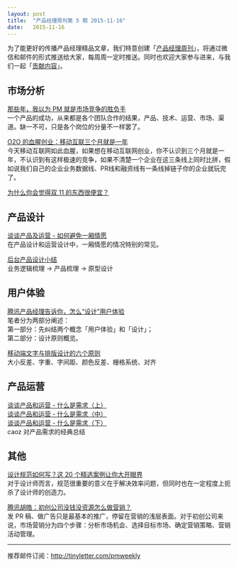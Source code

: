 ```yaml
---
layout: post
title:  "产品经理周刊第 5 期 2015-11-16"
date:   2015-11-16
---
```


为了能更好的传播产品经理精品文章，我们特意创建「[产品经理周刊](http://pmweekly.com/)」，将通过微信和邮件的形式推送给大家，每周周一定时推送。同时也欢迎大家参与进来，与我们一起「[贡献内容](https://github.com/vincent4j/pmweekly.com/issues/new)」。    

## 市场分析   

[那些年，我以为 PM 就是市场竞争的胜负手](http://mp.weixin.qq.com/s?__biz=MjM5NTQ5MjIyMA==&mid=401051133&idx=1&sn=d9ddd0d39af097dcd5bff938f97a8902&scene=1&srcid=1116VeYrauprC5CM57EZe6CC&key=d4b25ade3662d643f5047924fd5b3e28a15a2c048190b8806fea5029aa924bfc998734f1f4917ae6b5f70e57e8ea7772&ascene=0&uin=NDgwNzA1&devicetype=iMac+MacBookPro11%2C1+OSX+OSX+10.11+build(15A284)&version=11020201&pass_ticket=VgkMgP5RJJjv45mHdllcMj71oV%2BhX1Z%2B1tZ2nxe1QNU%3D)     
一个产品的成功，从来都是各个团队合作的结果，产品、技术、运营、市场、渠道。缺一不可，只是各个岗位的分量不一样罢了。 

[O2O 的血腥创业：移动互联三个月就是一年](http://mp.weixin.qq.com/s?__biz=MzA4NzA5MzA0OQ==&mid=401247233&idx=2&sn=eaf4e4c6915e18455103a16168cccbbd&scene=1&srcid=1116N4gJNU46xa2gdM8AMb1L&key=d4b25ade3662d64396453ac3e71fec63584060b25a2a90acf7f098470ef69cfe65bd228ea6efa9844454fbe433d9fc00&ascene=0&uin=NDgwNzA1&devicetype=iMac+MacBookPro11%2C1+OSX+OSX+10.11+build(15A284)&version=11020201&pass_ticket=VgkMgP5RJJjv45mHdllcMj71oV%2BhX1Z%2B1tZ2nxe1QNU%3D)  
今天移动互联网如此血腥，如果想在移动互联网创业，你不认识到三个月就是一年，不认识到有这样极速的竞争，如果不清楚一个企业在这三条线上同时比拼，假如说我们自己的企业业务数据线、PR线和融资线有一条线掉链子你的企业就玩完了。 

[为什么你会觉得双 11 的东西很便宜？](https://mp.weixin.qq.com/s?__biz=MjM5MDgzNDkzMw==&mid=400841895&idx=1&sn=556a061df270478aa8d9cbdea2f3fbcc&scene=1&srcid=1116Nci5gIj8UJt4GYbp2PXe&key=d4b25ade3662d64315ff13a7e543c8fca9c95a21edfadce2bb5a5f82d7fe96bed2c7289dca1b2ae66fb41f3713ecb447&ascene=0&uin=NDgwNzA1&devicetype=iMac+MacBookPro11%2C1+OSX+OSX+10.11+build(15A284)&version=11020201&pass_ticket=VgkMgP5RJJjv45mHdllcMj71oV%2BhX1Z%2B1tZ2nxe1QNU%3D)         
      
## 产品设计

[谈谈产品及运营 - 如何避免一厢情愿](http://mp.weixin.qq.com/s?__biz=MzI0MjA1Mjg2Ng==&mid=400402277&idx=1&sn=2ebbd48290c34815ab85f22fa5de0afa&scene=23&srcid=1113eUzIiZiSfqDqCYz51ufv#rd)   
在产品设计和运营设计中，一厢情愿的情况特别的常见。

[后台产品设计小结](http://mp.weixin.qq.com/s?__biz=MzIwMDI1MTYwMQ==&mid=400744789&idx=1&sn=882fe26fd00b534cafac5b663a34180c&scene=23&srcid=1113CWsU4HB4XHu0sCnKKW66#rd)  
业务逻辑梳理 -> 产品梳理 -> 原型设计   

## 用户体验

[腾讯产品经理告诉你，怎么“设计”用户体验](http://www.cnwebnews.com/manage/2015/0728/427775.shtml)    
笔者分为两部分阐述：   
第一部分：先纠结两个概念「用户体验」和「设计」；    
第二部分：设计原则概览。       

[移动端文字与排版设计的六个原则](http://www.ui.cn/detail/72212.html)      
大小反差、字重、字间距、颜色反差、栅格系统、对齐

## 产品运营

[谈谈产品和运营 - 什么是需求（上）](http://mp.weixin.qq.com/s?__biz=MzI0MjA1Mjg2Ng==&mid=400416746&idx=1&sn=19ecb45a93869cdcc6ecd5555c3e217c&scene=21#wechat_redirect)        
[谈谈产品和运营 - 什么是需求（中）](http://mp.weixin.qq.com/s?__biz=MzI0MjA1Mjg2Ng==&mid=400429452&idx=1&sn=31b9260f1d3f26b49d4b8041ba265935&scene=21#wechat_redirect)       
[谈谈产品和运营 - 什么是需求（下）](http://mp.weixin.qq.com/s?__biz=MzI0MjA1Mjg2Ng==&mid=400451448&idx=1&sn=343949112f34c20b662f2d28f9372872&scene=1&srcid=11168wim2RrYlLkVxjAC4noE&key=d4b25ade3662d643625226292e9d1061c9efb22c4fc4bc7b47c7819c06b784922e050a834600681f6eeea2da0e6b5a35&ascene=0&uin=NDgwNzA1&devicetype=iMac+MacBookPro11%2C1+OSX+OSX+10.11+build(15A284)&version=11020201&pass_ticket=VgkMgP5RJJjv45mHdllcMj71oV%2BhX1Z%2B1tZ2nxe1QNU%3D)   
caoz 对产品需求的经典总结          


## 其他

[设计规范如何写？这 20 个精选案例让你大开眼界](http://www.weiued.com/Article/?Id=94660199)   
对于设计师而言，规范很重要的意义在于解决效率问题，但同时也在一定程度上扼杀了设计师的创造力。   

[腾讯胡皓：初创公司没钱没资源怎么做营销？](http://mp.weixin.qq.com/s?__biz=MjM5NjAyMzcyMA==&mid=401603750&idx=3&sn=faef4d61f31d2a83069bab7bf4850b1c&scene=1&srcid=1116MxzU2WtLSmOawYgIy8XT&key=d4b25ade3662d643460ba5447d495cce2f01b65f5e3ff369b5aa7135610b24fc54397f5d53f0c41fd20db1377dece5c3&ascene=0&uin=NDgwNzA1&devicetype=iMac+MacBookPro11%2C1+OSX+OSX+10.11+build(15A284)&version=11020201&pass_ticket=VgkMgP5RJJjv45mHdllcMj71oV%2BhX1Z%2B1tZ2nxe1QNU%3D)   
发 PR 稿、做广告只是最基本的推广，停留在营销的浅层表面。对于初创公司来说，市场营销分为四个步骤：分析市场机会、选择目标市场、确定营销策略、营销活动管理。         

---
推荐邮件订阅：<http://tinyletter.com/pmweekly>  
      
  
 
